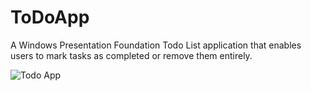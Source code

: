 # ToDoApp

A Windows Presentation Foundation Todo List application that enables users to mark tasks as completed or remove them entirely.

![Todo App](https://i.imgur.com/HrrJrm7.png "Todo App")
